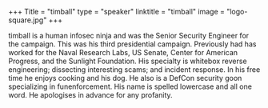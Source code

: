 +++
Title = "timball"
type = "speaker"
linktitle = "timball"
image = "logo-square.jpg"
+++

timball is a human infosec ninja and was the Senior Security Engineer for the campaign. This was his third presidential campaign. Previously had has worked for the Naval Research Labs, US Senate, Center for American Progress, and the Sunlight Foundation. His specialty is whitebox reverse engineering; dissecting interesting scams; and incident response. In his free time he enjoys cooking and his dog. He also is a DefCon security goon specializing in funenforcement. His name is spelled lowercase and all one word. He apologises in advance for any profanity.
